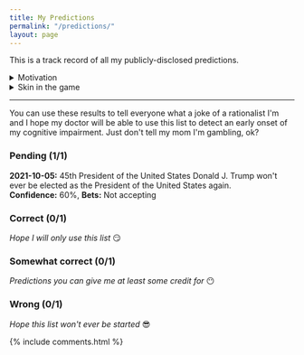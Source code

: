```yaml
---
title: My Predictions
permalink: "/predictions/"
layout: page
---
```


This is a track record of all my publicly-disclosed predictions.

<details markdown="1">
  <summary>Motivation</summary>

  The best **way** to test your rationality skills is to apply them against the real world.

  <blockquote class="twitter-tweet"><p lang="en" dir="ltr">&quot;The only real test of intelligence is if you get what you want out of life.&quot;</p>&mdash; Mr. Anderson (@TrueCrypto28) <a href="https://twitter.com/TrueCrypto28/status/1378329085848514564?ref_src=twsrc%5Etfw">April 3, 2021</a></blockquote> <script async src="https://platform.twitter.com/widgets.js" charset="utf-8"></script>
</details>

<details markdown="1">
  <summary>Skin in the game</summary>

  To put my money where my mouth is, I will accept small P2P bets on some of my predictions (marked as "Bets: Accepting"). Sometimes I'll use prediction markets or bookmakers. But I'm not a gambler and don't want to become one, so I will do it rarely and judiciously.

  I still need to figure out how to do this correctly and safely, so if you have some experience with this, please, share it with me.
</details>

  ***

You can use these results to tell everyone what a joke of a rationalist I'm and I hope my doctor will be able to use this list to detect an early onset of my cognitive impairment. Just don't tell my mom I'm gambling, ok?



### Pending (1/1)

**2021-10-05:** 45th President of the United States Donald J. Trump won't ever be elected as the President of the United States again.  
**Confidence:** 60%, **Bets:** Not accepting

### Correct (0/1)

_Hope I will only use this list_ 😏

### Somewhat correct (0/1)

_Predictions you can give me at least some credit for_ 😶

### Wrong (0/1)

_Hope this list won't ever be started_ 😎

<article class="article-comments">
  {% include comments.html %}
</article>
